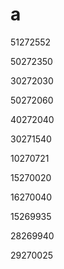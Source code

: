 # a

51272552

50272350

30272030

50272060

40272040

30271540

10270721

15270020

16270040

15269935

28269940

29270025
